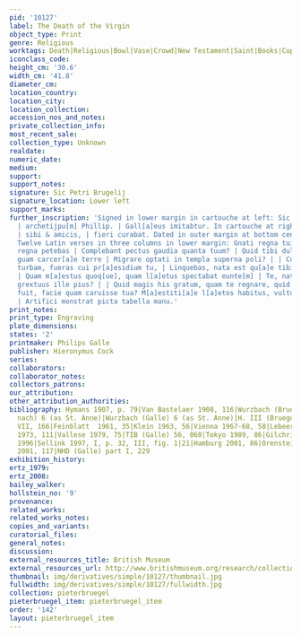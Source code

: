 ```yaml
---
pid: '10127'
label: The Death of the Virgin
object_type: Print
genre: Religious
worktags: Death|Religious|Bowl|Vase|Crowd|New Testament|Saint|Books|Cup|Sculpture
iconclass_code:
height_cm: '30.6'
width_cm: '41.8'
diameter_cm:
location_country:
location_city:
location_collection:
accession_nos_and_notes:
private_collection_info:
most_recent_sale:
collection_type: Unknown
realdate:
numeric_date:
medium:
support:
support_notes:
signature: Sic Petri Brugelij
signature_location: Lower left
support_marks:
further_inscription: 'Signed in lower margin in cartouche at left: Sic Petri Brugelij
  | archetijpu[m] Phillip. | Gall[a]eus imitabtur. In cartouche at right: Abrah. Ortelius,
  | sibi & amicis, | fieri curabat. Dated in outer margin at bottom center: 1574.
  Twelve Latin verses in three columns in lower margin: Gnati regna tui Virgo cum
  regna petebas | Complebant pectus gaudia quanta tuum? | Quid tibi dulce magis fuerat
  guam carcer[a]e terre | Migrare optati in templa superna poli? | | Cumq[ue] sacram
  turbam, fueras cui pr[a]esidium tu, | Linquebas, nata est qu[a]e tibi maestitia
  | Quam m[a]estus quoq[ue], quam l[a]etus spectabat eunte[m] | Te, nati atq[ue] idem
  grextuus ille pius? | | Quid magis his gratum, quam te regnare, quid [a]eque | Triste
  fuit, facie quam caruisse tua? M[a]estiti[a]e l[a]etos habitus, vultusque proborum
  | Artifici monstrat picta tabella manu.'
print_notes:
print_type: Engraving
plate_dimensions:
states: '2'
printmaker: Philips Galle
publisher: Hieronymus Cock
series:
collaborators:
collaborator_notes:
collectors_patrons:
our_attribution:
other_attribution_authorities:
bibliography: Hymans 1907, p. 79|Van Bastelaer 1908, 116|Wurzbach (Brueghel, stiche
  nach) 6 (as St. Anne)|Wurzbach (Galle) 6 (as St. Anne)|H. III (Bruegel), 116|H.
  VII, 166|Feinblatt  1961, 35|Klein 1963, 56|Vienna 1967-68, 58|Lebeer 1969, 86|Lari
  1973, 111|Vallese 1979, 75|TIB (Galle) 56, 060|Tokyo 1989, 86|Gilchrist 1992, 116|Melion
  1996|Sellink 1997, I, p. 32, III, fig. 1|21|Hamburg 2001, 86|Orenstein and Sellink
  2001, 117|NHD (Galle) part I, 229
exhibition_history:
ertz_1979:
ertz_2008:
bailey_walker:
hollstein_no: '9'
provenance:
related_works:
related_works_notes:
copies_and_variants:
curatorial_files:
general_notes:
discussion:
external_resources_title: British Museum
external_resources_url: http://www.britishmuseum.org/research/collection_online/collection_object_details.aspx
thumbnail: img/derivatives/simple/10127/thumbnail.jpg
fullwidth: img/derivatives/simple/10127/fullwidth.jpg
collection: pieterbruegel
pieterbruegel_item: pieterbruegel_item
order: '142'
layout: pieterbruegel_item
---
```


